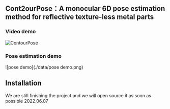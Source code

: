## Cont2ourPose：A monocular 6D pose estimation method for reflective texture-less metal parts

### **Video demo**

![ContourPose](./data/ContourPose.gif)

### **Pose estimation demo**

![pose demo](./data/pose demo.png)

 

## Installation

We are still finishing the project and we will open source it as soon as possible 2022.06.07

